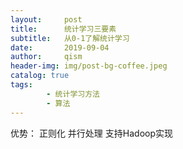 ```yaml
---
layout:     post
title:      统计学习三要素
subtitle:   从0-1了解统计学习
date:       2019-09-04
author:     qism
header-img: img/post-bg-coffee.jpeg
catalog: true
tags:    
        - 统计学习方法
        - 算法
---
```


优势：
正则化
并行处理 支持Hadoop实现